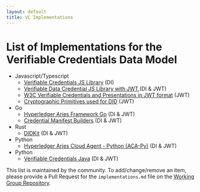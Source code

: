 ```yaml
---
layout: default
title: VC Implementations
---
```


# List of Implementations for the Verifiable Credentials Data Model

- Javascript/Typescript
  - [Verifiable Credentials JS Library](https://github.com/digitalbazaar/vc-js) (DI)
  - [Verifiable Data Credential JS Library with JWT](https://github.com/transmute-industries/verifiable-data/tree/main/packages/vc.js),(DI & JWT)
  - [W3C Verifiable Credentials and Presentations in JWT format](https://github.com/decentralized-identity/did-jwt-vc) (JWT)
  - [Cryptographic Primitives used for DID](https://github.com/microsoft/VerifiableCredentials-Crypto-SDK-Typescript) (JWT)
- Go
  - [Hyperledger Aries Framework Go](https://github.com/hyperledger/aries-framework-go) (DI & JWT)
  - [Credential Manifest Builders](https://github.com/TBD54566975/ssi-sdk/tree/main/credential) (DI & JWT)
- Rust
  - [DIDKit](https://github.com/spruceid/didkit) (DI & JWT)
- Python
  - [Hyperledger Aries Cloud Agent - Python (ACA-Py)](https://github.com/hyperledger/aries-cloudagent-python) (DI & JWT)
- Python
  - [Verifiable Credentials Java](https://github.com/danubetech/verifiable-credentials-java) (DI & JWT)


This list is maintained by the community. To add/change/remove an item, please provide a Pull Request for the `implementations.md` file on the [Working Group Repository](https://github.com/w3c/verifiable-credentials/).
